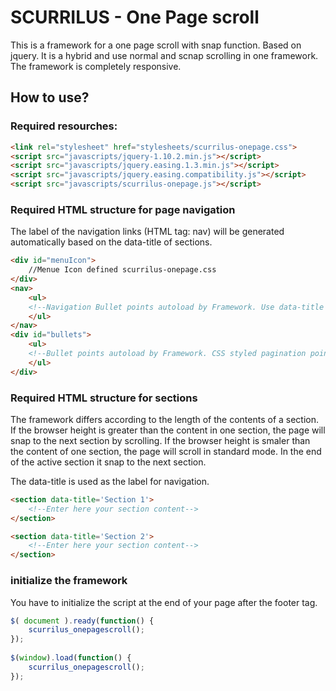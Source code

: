 SCURRILUS - One Page scroll
==================

This is a framework for a one page scroll with snap function.
Based on jquery. It is a hybrid and use normal and scnap scrolling in one framework. The framework is completely responsive.  

How to use?
------------------


### Required resourches: ###

```html
<link rel="stylesheet" href="stylesheets/scurrilus-onepage.css">
<script src="javascripts/jquery-1.10.2.min.js"></script>
<script src="javascripts/jquery.easing.1.3.min.js"></script>
<script src="javascripts/jquery.easing.compatibility.js"></script>
<script src="javascripts/scurrilus-onepage.js"></script>
```

### Required HTML structure for page navigation

The label of the navigation links (HTML tag: nav) will be generated automatically based on the data-title of sections.

```html
<div id="menuIcon">
	//Menue Icon defined scurrilus-onepage.css
</div>
<nav>
	<ul>
	<!--Navigation Bullet points autoload by Framework. Use data-title tag from section.-->
	</ul>
</nav>
<div id="bullets">
	<ul>
	<!--Bullet points autoload by Framework. CSS styled pagination points. -->
	</ul>
</div>
```

### Required HTML structure for sections

The framework differs according to the length of the contents of a section. If the browser height is greater than the content in one section, the page will snap to the next section by scrolling. If the browser height is smaler than the content of one section, the page will scroll in standard mode. In the end of the active section it snap to the next section.

The data-title is used as the label for navigation.


```html
<section data-title='Section 1'>
	<!--Enter here your section content-->
</section>

<section data-title='Section 2'>
	<!--Enter here your section content-->
</section>
```


### initialize the framework

You have to initialize the script at the end of your page after the footer tag.  

```javascript
$( document ).ready(function() {
	scurrilus_onepagescroll();
});
			
$(window).load(function() {
	scurrilus_onepagescroll();
});
```
